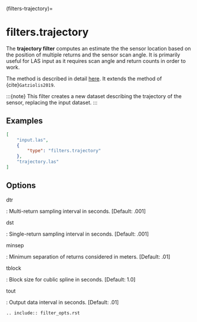 (filters-trajectory)=

# filters.trajectory

The **trajectory filter** computes an estimate the the sensor location based
on the position of multiple returns and the sensor scan angle. It is primarily
useful for LAS input as it requires scan angle and return counts in order to
work.

The method is described in detail [here]. It extends the method of {cite}`Gatziolis2019`.

:::{note}
This filter creates a new dataset describing the trajectory of the sensor,
replacing the input dataset.
:::

## Examples

```json
[
    "input.las",
    {
        "type": "filters.trajectory"
    },
    "trajectory.las"
]
```

## Options

dtr

: Multi-return sampling interval in seconds. \[Default: .001\]

dst

: Single-return sampling interval in seconds. \[Default: .001\]

minsep

: Minimum separation of returns considered in meters. \[Default: .01\]

tblock

: Block size for cublic spline in seconds. \[Default: 1.0\]

tout

: Output data interval in seconds. \[Default: .01\]

```{eval-rst}
.. include:: filter_opts.rst
```

[here]: ../papers/lidar-traj.pdf
